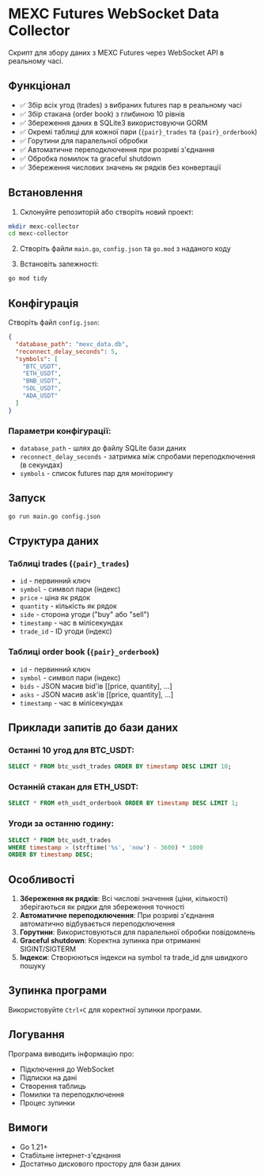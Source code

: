 # MEXC Futures WebSocket Data Collector

Скрипт для збору даних з MEXC Futures через WebSocket API в реальному часі.

## Функціонал

- ✅ Збір всіх угод (trades) з вибраних futures пар в реальному часі
- ✅ Збір стакана (order book) з глибиною 10 рівнів 
- ✅ Збереження даних в SQLite3 використовуючи GORM
- ✅ Окремі таблиці для кожної пари (`{pair}_trades` та `{pair}_orderbook`)
- ✅ Горутини для паралельної обробки
- ✅ Автоматичне переподключення при розриві з'єднання
- ✅ Обробка помилок та graceful shutdown
- ✅ Збереження числових значень як рядків без конвертації

## Встановлення

1. Склонуйте репозиторій або створіть новий проект:
```bash
mkdir mexc-collector
cd mexc-collector
```

2. Створіть файли `main.go`, `config.json` та `go.mod` з наданого коду

3. Встановіть залежності:
```bash
go mod tidy
```

## Конфігурація

Створіть файл `config.json`:

```json
{
  "database_path": "mexc_data.db",
  "reconnect_delay_seconds": 5,
  "symbols": [
    "BTC_USDT",
    "ETH_USDT",
    "BNB_USDT",
    "SOL_USDT",
    "ADA_USDT"
  ]
}
```

### Параметри конфігурації:

- `database_path` - шлях до файлу SQLite бази даних
- `reconnect_delay_seconds` - затримка між спробами переподключення (в секундах)
- `symbols` - список futures пар для моніторингу

## Запуск

```bash
go run main.go config.json
```

## Структура даних

### Таблиці trades (`{pair}_trades`)
- `id` - первинний ключ
- `symbol` - символ пари (індекс)
- `price` - ціна як рядок
- `quantity` - кількість як рядок
- `side` - сторона угоди ("buy" або "sell")
- `timestamp` - час в мілісекундах
- `trade_id` - ID угоди (індекс)

### Таблиці order book (`{pair}_orderbook`)
- `id` - первинний ключ
- `symbol` - символ пари (індекс)
- `bids` - JSON масив bid'ів [[price, quantity], ...]
- `asks` - JSON масив ask'ів [[price, quantity], ...]
- `timestamp` - час в мілісекундах

## Приклади запитів до бази даних

### Останні 10 угод для BTC_USDT:
```sql
SELECT * FROM btc_usdt_trades ORDER BY timestamp DESC LIMIT 10;
```

### Останній стакан для ETH_USDT:
```sql
SELECT * FROM eth_usdt_orderbook ORDER BY timestamp DESC LIMIT 1;
```

### Угоди за останню годину:
```sql
SELECT * FROM btc_usdt_trades 
WHERE timestamp > (strftime('%s', 'now') - 3600) * 1000 
ORDER BY timestamp DESC;
```

## Особливості

1. **Збереження як рядків**: Всі числові значення (ціни, кількості) зберігаються як рядки для збереження точності
2. **Автоматичне переподключення**: При розриві з'єднання автоматично відбувається переподключення
3. **Горутини**: Використовуються для паралельної обробки повідомлень
4. **Graceful shutdown**: Коректна зупинка при отриманні SIGINT/SIGTERM
5. **Індекси**: Створюються індекси на symbol та trade_id для швидкого пошуку

## Зупинка програми

Використовуйте `Ctrl+C` для коректної зупинки програми.

## Логування

Програма виводить інформацію про:
- Підключення до WebSocket
- Підписки на дані
- Створення таблиць
- Помилки та переподключення
- Процес зупинки

## Вимоги

- Go 1.21+
- Стабільне інтернет-з'єднання
- Достатньо дискового простору для бази даних
